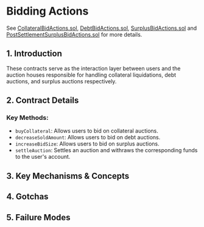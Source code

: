 # Bidding Actions

See [CollateralBidActions.sol](/src/contracts/proxies/actions/CollateralBidActions.sol/contract.CollateralBidActions.html), [DebtBidActions.sol](/src/contracts/proxies/actions/DebtBidActions.sol/contract.DebtBidActions.html), [SurplusBidActions.sol](/src/contracts/proxies/actions/SurplusBidActions.sol/contract.SurplusBidActions.html) and [PostSettlementSurplusBidActions.sol](/src/contracts/proxies/actions/PostSettlementSurplusBidActions.sol/contract.PostSettlementSurplusBidActions.html) for more details.

## 1. Introduction

These contracts serve as the interaction layer between users and the auction houses responsible for handling collateral liquidations, debt auctions, and surplus auctions respectively.

## 2. Contract Details

### Key Methods:

- `buyCollateral`: Allows users to bid on collateral auctions.
- `decreaseSoldAmount`: Allows users to bid on debt auctions.
- `increaseBidSize`: Allows users to bid on surplus auctions.
- `settleAuction`: Settles an auction and withraws the corresponding funds to the user's account.

## 3. Key Mechanisms & Concepts

## 4. Gotchas

## 5. Failure Modes
